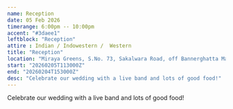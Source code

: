 ```yaml
---
name: Reception
date: 05 Feb 2026
timerange: 6:00pm -- 10:00pm
accent: "#3daee1"
leftblock: "Reception"
attire : Indian / Indowestern /  Western
title: "Reception"
location: "Miraya Greens, S.No. 73, Sakalwara Road, off Bannerghatta Main Road, Bengaluru, Karnataka 560083, India"
start: "20260205T113000Z"
end: "20260204T153000Z"
desc: "Celebrate our wedding with a live band and lots of good food!"
---
```

Celebrate our wedding with a live band and lots of good food!
